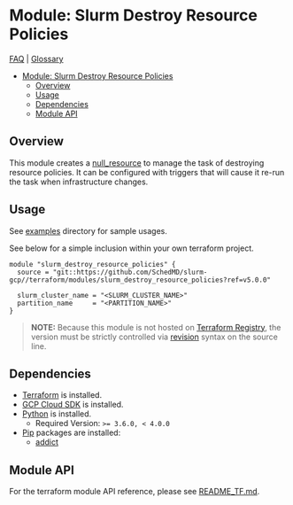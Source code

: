 # Module: Slurm Destroy Resource Policies

[FAQ](../../../docs/faq.md) | [Glossary](../../../docs/glossary.md)

<!-- mdformat-toc start --slug=github --no-anchors --maxlevel=6 --minlevel=1 -->

- [Module: Slurm Destroy Resource Policies](#module-slurm-destroy-resource-policies)
  - [Overview](#overview)
  - [Usage](#usage)
  - [Dependencies](#dependencies)
  - [Module API](#module-api)

<!-- mdformat-toc end -->

## Overview

This module creates a [null_resource](https://registry.terraform.io/providers/hashicorp/null/latest/docs/resources/resource) to manage the task of destroying resource policies.
It can be configured with triggers that will cause it re-run the task when infrastructure changes.

## Usage

See [examples](../../examples/slurm_destroy_resource_policies/) directory for sample usages.

See below for a simple inclusion within your own terraform project.

```hcl
module "slurm_destroy_resource_policies" {
  source = "git::https://github.com/SchedMD/slurm-gcp//terraform/modules/slurm_destroy_resource_policies?ref=v5.0.0"

  slurm_cluster_name = "<SLURM_CLUSTER_NAME>"
  partition_name     = "<PARTITION_NAME>"
}
```

> **NOTE:** Because this module is not hosted on [Terraform Registry](../../../docs/glossary.md#terraform-registry), the version must be strictly controlled via [revision](https://www.terraform.io/language/modules/sources#selecting-a-revision) syntax on the source line.

## Dependencies

- [Terraform](https://www.terraform.io/downloads.html) is installed.
- [GCP Cloud SDK](https://cloud.google.com/sdk/downloads) is installed.
- [Python](../../../docs/glossary.md#python) is installed.
  - Required Version: `>= 3.6.0, < 4.0.0`
- [Pip](../../../docs/glossary.md#pip) packages are installed:
  - [addict](https://pypi.org/project/addict/)

## Module API

For the terraform module API reference, please see [README_TF.md](./README_TF.md).
